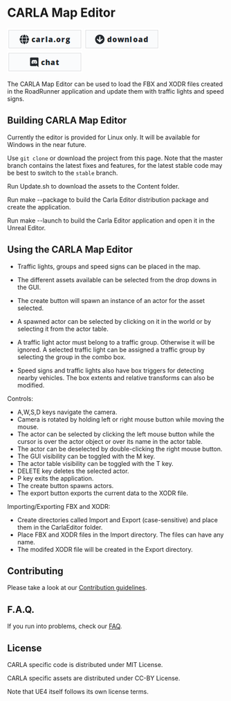 CARLA Map Editor
===============


[![carla.org](Docs/img/btn/web.png)](http://carla.org)
[![download](Docs/img/btn/download.png)](https://github.com/carla-simulator/carla/blob/master/Docs/download.md)
[![discord](Docs/img/btn/chat.png)](https://discord.gg/8kqACuC)
<!-- [![forum](Docs/img/btn/forum.png)](link here) -->

The CARLA Map Editor can be used to load the FBX and XODR files created in the RoadRunner application and update them with traffic lights and speed signs. 

Building CARLA Map Editor
--------------------------

Currently the editor is provided for Linux only. It will be available for Windows in the near future. 

Use `git clone` or download the project from this page. Note that the master
branch contains the latest fixes and features, for the latest stable code may be
best to switch to the `stable` branch.

Run Update.sh to download the assets to the Content folder. 

Run make --package to build the Carla Editor distribution package and create the application.

Run make --launch to build the Carla Editor application and open it in the Unreal Editor.

Using the CARLA Map Editor
--------------------------
- Traffic lights, groups and speed signs can be placed in the map.

- The different assets available can be selected from the drop downs in the GUI. 

- The create button will spawn an instance of an actor for the asset selected.
 
- A spawned actor can be selected by clicking on it in the world or by selecting it from the actor table.

- A traffic light actor must belong to a traffic group. Otherwise it will be ignored. A selected traffic light can be assigned a traffic group by selecting the group in the combo box.

- Speed signs and traffic lights also have box triggers for detecting nearby vehicles. The box extents and relative transforms can also be modified.

Controls:

- A,W,S,D keys navigate the camera. 
- Camera is rotated by holding left or right mouse button while moving the mouse.
- The actor can be selected by clicking the left mouse button while the cursor is over the actor object or over its name in the actor table.
- The actor can be deselected by double-clicking the right mouse button.
- The GUI visibility can be toggled with the M key.
- The actor table visibility can be toggled with the T key.
- DELETE key deletes the selected actor.
- P key exits the application.
- The create button spawns actors.
- The export button exports the current data to the XODR file.

Importing/Exporting FBX and XODR:
- Create directories called Import and Export (case-sensitive) and place them in the CarlaEditor folder. 
- Place FBX and XODR files in the Import directory. The files can have any name.
- The modifed XODR file will be created in the Export directory.


Contributing
------------

Please take a look at our [Contribution guidelines][contriblink].

[contriblink]: http://carla.readthedocs.io/en/latest/CONTRIBUTING

F.A.Q.
------

If you run into problems, check our
[FAQ](http://carla.readthedocs.io/en/latest/faq/).

License
-------

CARLA specific code is distributed under MIT License.

CARLA specific assets are distributed under CC-BY License.

Note that UE4 itself follows its own license terms.

















